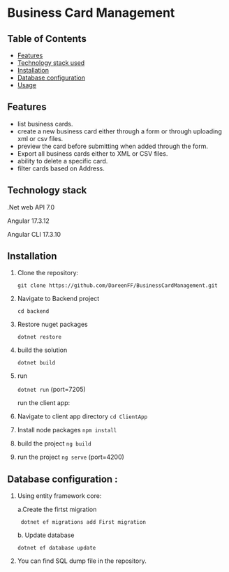 # Business Card Management


## Table of Contents

- [Features](#features)
- [Technology stack used](#Technology)
- [Installation](#installation)
- [Database configuration](#database)
- [Usage](#usage)


## Features
 - list business cards.
 - create a new business card either through a form or through uploading xml or csv files.
 - preview the card before submitting when added through the form.
 - Export all business cards either to XML or CSV files.
 - ability to delete a specific card.
 - filter cards based on Address.


## Technology stack 
.Net web API 7.0 

Angular 17.3.12

Angular CLI 17.3.10



## Installation

1. Clone the repository:
   
   ```git clone https://github.com/DareenFF/BusinessCardManagement.git```
   
3. Navigate to Backend project

   ```cd backend```
   
4. Restore nuget packages

    ```dotnet restore```
5. build the solution
   
   ```dotnet build```
6. run
   
   ```dotnet run``` (port=7205)

   run the client app:
1. Navigate to client app directory ```cd ClientApp```
2. Install node packages ```npm install```
3. build the project ``` ng build ```
4. run the project ```ng serve``` (port=4200)


## Database configuration :
1. Using entity framework core:
   
   a.Create the firtst migration
   
   ``` dotnet ef migrations add First migration```
   
   b. Update database
   
   ```dotnet ef database update```

2. You can find SQL dump file in the repository.

   


   




   
